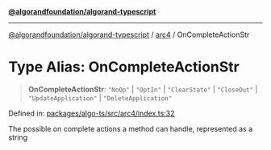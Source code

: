 [**@algorandfoundation/algorand-typescript**](../../README.md)

***

[@algorandfoundation/algorand-typescript](../../README.md) / [arc4](../README.md) / OnCompleteActionStr

# Type Alias: OnCompleteActionStr

> **OnCompleteActionStr**: `"NoOp"` \| `"OptIn"` \| `"ClearState"` \| `"CloseOut"` \| `"UpdateApplication"` \| `"DeleteApplication"`

Defined in: [packages/algo-ts/src/arc4/index.ts:32](https://github.com/algorandfoundation/puya-ts/blob/main/packages/algo-ts/src/arc4/index.ts#L32)

The possible on complete actions a method can handle, represented as a string
